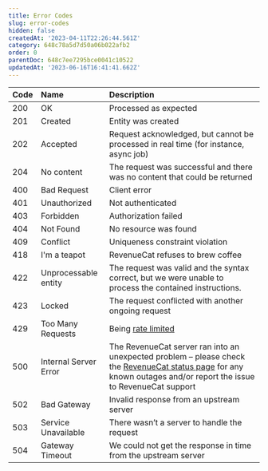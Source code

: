 ```yaml
---
title: Error Codes
slug: error-codes
hidden: false
createdAt: '2023-04-11T22:26:44.561Z'
category: 648c78a5d7d50a06b022afb2
order: 0
parentDoc: 648c7ee7295bce0041c10522
updatedAt: '2023-06-16T16:41:41.662Z'
---
```

| Code | Name                  | Description                                                                                                                                                                                          |
| :--- | :-------------------- | :--------------------------------------------------------------------------------------------------------------------------------------------------------------------------------------------------- |
| 200  | OK                    | Processed as expected                                                                                                                                                                                |
| 201  | Created               | Entity was created                                                                                                                                                                                   |
| 202  | Accepted              | Request acknowledged, but cannot be processed in real time (for instance, async job)                                                                                                                 |
| 204  | No content            | The request was successful and there was no content that could be returned                                                                                                                           |
| 400  | Bad Request           | Client error                                                                                                                                                                                         |
| 401  | Unauthorized          | Not authenticated                                                                                                                                                                                    |
| 403  | Forbidden             | Authorization failed                                                                                                                                                                                 |
| 404  | Not Found             | No resource was found                                                                                                                                                                                |
| 409  | Conflict              | Uniqueness constraint violation                                                                                                                                                                      |
| 418  | I'm a teapot          | RevenueCat refuses to brew coffee                                                                                                                                                                    |
| 422  | Unprocessable entity  | The request was valid and the syntax correct, but we were unable to process the contained instructions.                                                                                              |
| 423  | Locked                | The request conflicted with another ongoing request                                                                                                                                                  |
| 429  | Too Many Requests     | Being [rate limited](ref:rate-limit)                                                                                                                                                                 |
| 500  | Internal Server Error | The RevenueCat server ran into an unexpected problem – please check the [RevenueCat status page](https://status.revenuecat.com/) for any known outages and/or report the issue to RevenueCat support |
| 502  | Bad Gateway           | Invalid response from an upstream server                                                                                                                                                             |
| 503  | Service Unavailable   | There wasn’t a server to handle the request                                                                                                                                                          |
| 504  | Gateway Timeout       | We could not get the response in time from the upstream server                                                                                                                                       |